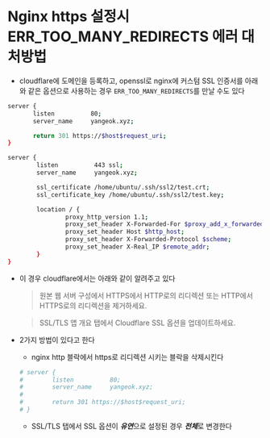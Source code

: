 # Nginx https 설정시 ERR_TOO_MANY_REDIRECTS 에러 대처방법

- cloudflare에 도메인을 등록하고, openssl로 nginx에 커스텀 SSL 인증서를 아래와 같은 옵션으로 사용하는 경우 `ERR_TOO_MANY_REDIRECTS`를 만날 수도 있다

```bash
server {
       listen          80;
       server_name     yangeok.xyz;

       return 301 https://$host$request_uri;
}

server {
        listen          443 ssl;
        server_name     yangeok.xyz;

        ssl_certificate /home/ubuntu/.ssh/ssl2/test.crt;
        ssl_certificate_key /home/ubuntu/.ssh/ssl2/test.key;

        location / {
                proxy_http_version 1.1;
                proxy_set_header X-Forwarded-For $proxy_add_x_forwarded_for;
                proxy_set_header Host $http_host;
                proxy_set_header X-Forwarded-Protocol $scheme;
                proxy_set_header X-Real_IP $remote_addr;
        }
}
```

- 이 경우 cloudflare에서는 아래와 같이 알려주고 있다

    > 원본 웹 서버 구성에서 HTTPS에서 HTTP로의 리디렉션 또는 HTTP에서 HTTPS로의 리디렉션을 제거하세요.

    > SSL/TLS 앱 개요 탭에서 Cloudflare SSL 옵션을 업데이트하세요.

- 2가지 방법이 있다고 한다
    - nginx http 블락에서 https로 리디렉션 시키는 블락을 삭제시킨다

    ```bash
    # server {
    #        listen          80;
    #        server_name     yangeok.xyz;
    # 
    #        return 301 https://$host$request_uri;
    # }
    ```

    - SSL/TLS 탭에서 SSL 옵션이 ***유연***으로 설정된 경우 ***전체***로 변경한다